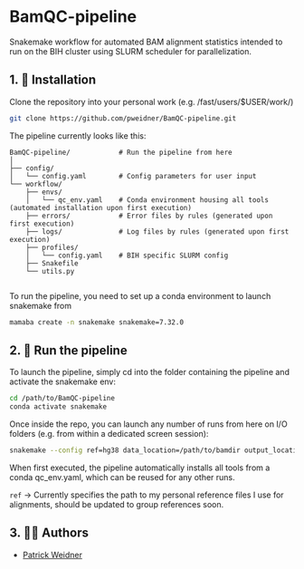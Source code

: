 # BamQC-pipeline

Snakemake workflow for automated BAM alignment statistics intended to run on the BIH cluster using SLURM scheduler for parallelization.

## 1. 📕 Installation

Clone the repository into your personal work (e.g. /fast/users/$USER/work/)

```bash
git clone https://github.com/pweidner/BamQC-pipeline.git
```
The pipeline currently looks like this:

```
BamQC-pipeline/            # Run the pipeline from here
│
├── config/
│   └── config.yaml        # Config parameters for user input
└── workflow/
    ├── envs/
    │   └── qc_env.yaml    # Conda environment housing all tools (automated installation upon first execution)
    ├── errors/            # Error files by rules (generated upon first execution)
    ├── logs/              # Log files by rules (generated upon first execution)
    ├── profiles/
    │   └── config.yaml    # BIH specific SLURM config
    ├── Snakefile
    └── utils.py    
    
```

To run the pipeline, you need to set up a conda environment to launch snakemake from

```bash
mamaba create -n snakemake snakemake=7.32.0
```

## 2. 🛑 Run the pipeline

To launch the pipeline, simply cd into the folder containing the pipeline and activate the snakemake env:

```bash
cd /path/to/BamQC-pipeline
conda activate snakemake
```
Once inside the repo, you can launch any number of runs from here on I/O folders (e.g. from within a dedicated screen session):

```bash
snakemake --config ref=hg38 data_location=/path/to/bamdir output_location=/path/to/outputdir --profile workflow/profiles
```
When first executed, the pipeline automatically installs all tools from a conda qc_env.yaml, which can be reused for any other runs.

`ref` -> Currently specifies the path to my personal reference files I use for alignments, should be updated to group references soon.

## 3. 💂‍♂️ Authors 

- [Patrick Weidner](https://github.com/pweidner)
